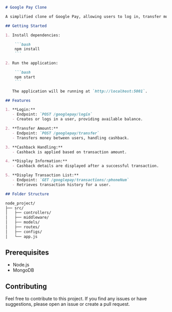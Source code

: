 
```markdown
# Google Pay Clone

A simplified clone of Google Pay, allowing users to log in, transfer money, handle cashback, and view transaction history.

## Getting Started

1. Install dependencies:

    ```bash
    npm install
    ```

2. Run the application:

    ```bash
    npm start
    ```

   The application will be running at `http://localhost:5001`.

## Features

1. **Login:**
   - Endpoint: `POST /googlepay/login`
   - Creates or logs in a user, providing available balance.

2. **Transfer Amount:**
   - Endpoint: `POST /googlepay/transfer`
   - Transfers money between users, handling cashback.

3. **Cashback Handling:**
   - Cashback is applied based on transaction amount.

4. **Display Information:**
   - Cashback details are displayed after a successful transaction.

5. **Display Transaction List:**
   - Endpoint: `GET /googlepay/transactions/:phoneNum`
   - Retrieves transaction history for a user.

## Folder Structure

node_project/
├── src/
│   ├── controllers/
│   ├── middleware/
│   ├── models/
│   ├── routes/
│   ├── configs/
│   └── app.js
```

## Prerequisites

- Node.js
- MongoDB

## Contributing

Feel free to contribute to this project. If you find any issues or have suggestions, please open an issue or create a pull request.

```
